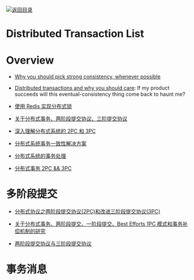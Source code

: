 [![返回目录](https://user-images.githubusercontent.com/5803001/38079637-ff0abcf0-3371-11e8-9b76-ad651620afc7.jpg)](https://github.com/wx-chevalier/Awesome-Lists)

# Distributed Transaction List

# Overview

- [Why you should pick strong consistency, whenever possible](https://parg.co/U8P)

* [Distributed transactions and why you should care](https://towardsdatascience.com/distributed-transactions-and-why-you-should-care-116b6da8d72): If my product succeeds will this eventual-consistency thing come back to haunt me?

- [使用 Redis 实现分布式锁](http://blog.jobbole.com/95211/)

* [关于分布式事务、两阶段提交协议、三阶提交协议](http://www.hollischuang.com/archives/681)

* [深入理解分布式系统的 2PC 和 3PC](http://www.hollischuang.com/archives/1580)

* [分布式系统事务一致性解决方案](http://www.infoq.com/cn/articles/solution-of-distributed-system-transaction-consistency)

* [分布式系统的事务处理](http://mp.weixin.qq.com/s?__biz=MzA4NDc2MDQ1Nw==&mid=2650238031&idx=1&sn=d7ba7844f15d587c83906aedd073748a&scene=0#wechat_redirect)

* [分布式事务 2PC && 3PC](http://int64.me/2016/%E5%88%86%E5%B8%83%E5%BC%8F%E4%BA%8B%E5%8A%A12PC%20&&%203PC.html)

# 多阶段提交

- [分布式协议之两阶段提交协议(2PC)和改进三阶段提交协议(3PC)](http://www.mamicode.com/info-detail-890945.html)

- [关于分布式事务、两阶段提交、一阶段提交、Best Efforts 1PC 模式和事务补偿机制的研究](http://blog.csdn.net/bluishglc/article/details/7612811)

- [两阶段提交协议与三阶段提交协议](http://www.tuicool.com/articles/mARV3u)

# 事务消息
